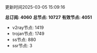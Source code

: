 更新时间2025-03-05 15:09:16

**总订阅: 4060**
**总节点: 10727**
**有效节点: 4051**
- v2ray节点: 1419
- trojan节点: 1749
- ss节点: 880
- ssr节点: 3
